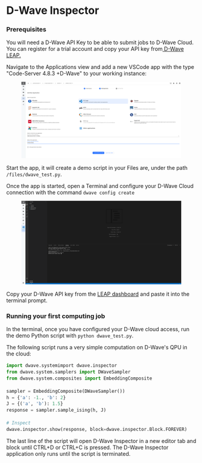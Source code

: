 # D-Wave Inspector

### Prerequisites

You will need a D-Wave API Key to be able to submit jobs to D-Wave Cloud. You can register for a trial account and copy your API key from[ D-Wave LEAP.](https://cloud.dwavesys.com/leap/)

Navigate to the Applications view and add a new VSCode app with the type "Code-Server 4.8.3 +D-Wave" to your working instance:

<figure><img src="../../.gitbook/assets/Screenshot 2022-11-15 at 12.34.22.png" alt=""><figcaption></figcaption></figure>

Start the app, it will create a demo script in your Files are, under the path `/files/dwave_test.py`.

Once the app is started, open a Terminal and configure your D-Wave Cloud connection with the command `dwave config create`

<figure><img src="../../.gitbook/assets/Screenshot 2022-11-15 at 12.38.31 (1).png" alt=""><figcaption></figcaption></figure>

Copy your D-Wave API key from the [LEAP dashboard](https://cloud.dwavesys.com/leap/) and paste it into the terminal prompt.

### Running your first computing job

In the terminal, once you have configured your D-Wave cloud access, run the demo Python script with `python dwave_test.py`.

The following script runs a very simple computation on D-Wave's QPU in the cloud:

```python
import dwave.systemimport dwave.inspector
from dwave.system.samplers import DWaveSampler
from dwave.system.composites import EmbeddingComposite

sampler = EmbeddingComposite(DWaveSampler())
h = {'a': -1., 'b': 2}
J = {('a', 'b'): 1.5}
response = sampler.sample_ising(h, J)

# Inspect
dwave.inspector.show(response, block=dwave.inspector.Block.FOREVER)
```

The last line of the script will open D-Wave Inspector in a new editor tab and block until CTRL+D or CTRL+C is pressed. The D-Wave Inspector application only runs until the script is terminated.
